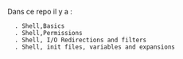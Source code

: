Dans ce repo il y a :

      . Shell,Basics
      . Shell,Permissions
      . Shell, I/O Redirections and filters
      . Shell, init files, variables and expansions	

